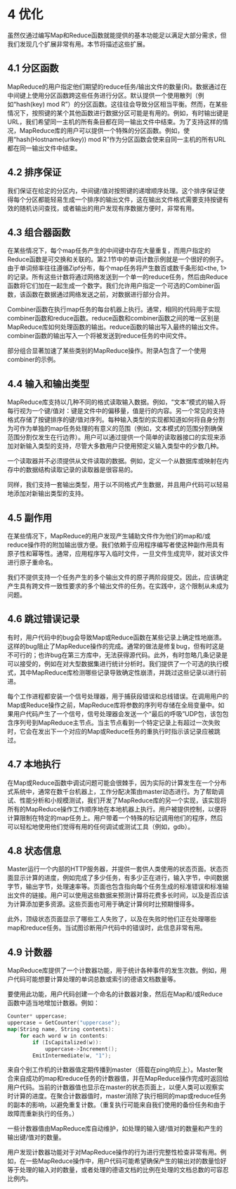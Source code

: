 # 4 优化

虽然仅通过编写Map和Reduce函数就能提供的基本功能足以满足大部分需求，但我们发现几个扩展非常有用。本节将描述这些扩展。

## 4.1 分区函数

MapReduce的用户指定他们期望的reduce任务/输出文件的数量(R)。数据通过在中间键上使用分区函数跨这些任务进行分区。默认提供一个使用散列（例如“hash(key) mod R”）的分区函数。这往往会导致分区相当平衡。然而，在某些情况下，按照键的某个其他函数进行数据分区可能是有用的。例如，有时输出键是URL，我们希望同一主机的所有条目都在同一输出文件中结束。为了支持这样的情况，MapReduce库的用户可以提供一个特殊的分区函数。例如，使用“hash(Hostname(urlkey)) mod R”作为分区函数会使来自同一主机的所有URL都在同一输出文件中结束。

## 4.2 排序保证

我们保证在给定的分区内，中间键/值对按照键的递增顺序处理。这个排序保证使得每个分区都能轻易生成一个排序的输出文件，这在输出文件格式需要支持按键有效的随机访问查找，或者输出的用户发现有序数据方便时，非常有用。

## 4.3 组合器函数

在某些情况下，每个map任务产生的中间键中存在大量重复，而用户指定的Reduce函数是可交换和关联的。第2.1节中的单词计数示例就是一个很好的例子。由于单词频率往往遵循Zipf分布，每个map任务将产生数百或数千条形如<the, 1>的记录。所有这些计数将通过网络发送到一个单一的reduce任务，然后由Reduce函数将它们加在一起生成一个数字。我们允许用户指定一个可选的Combiner函数，该函数在数据通过网络发送之前，对数据进行部分合并。

Combiner函数在执行map任务的每台机器上执行。通常，相同的代码用于实现combiner函数和reduce函数。reduce函数和combiner函数之间的唯一区别是MapReduce库如何处理函数的输出。reduce函数的输出写入最终的输出文件。combiner函数的输出写入一个将被发送到reduce任务的中间文件。

部分组合显著加速了某些类别的MapReduce操作。附录A包含了一个使用combiner的示例。

## 4.4 输入和输出类型

MapReduce库支持以几种不同的格式读取输入数据。例如，“文本”模式的输入将每行视为一个键/值对：键是文件中的偏移量，值是行的内容。另一个常见的支持格式存储了按键排序的键/值对序列。每种输入类型的实现都知道如何将自身分割为可作为单独的map任务处理的有意义的范围（例如，文本模式的范围分割确保范围分割仅发生在行边界）。用户可以通过提供一个简单的读取器接口的实现来添加对新输入类型的支持，尽管大多数用户只使用预定义输入类型中的少数几种。

一个读取器并不必须提供从文件读取的数据。例如，定义一个从数据库或映射在内存中的数据结构读取记录的读取器是很容易的。

同样，我们支持一套输出类型，用于以不同格式产生数据，并且用户代码可以轻易地添加对新输出类型的支持。

## 4.5 副作用

在某些情况下，MapReduce的用户发现产生辅助文件作为他们的map和/或reduce操作符的附加输出很方便。我们依赖于应用程序编写者使这种副作用具有原子性和幂等性。通常，应用程序写入临时文件，一旦文件生成完毕，就对该文件进行原子重命名。

我们不提供支持一个任务产生的多个输出文件的原子两阶段提交。因此，应该确定产生具有跨文件一致性要求的多个输出文件的任务。在实践中，这个限制从未成为问题。

## 4.6 跳过错误记录

有时，用户代码中的bug会导致Map或Reduce函数在某些记录上确定性地崩溃。这样的bug阻止了MapReduce操作的完成。通常的做法是修复bug，但有时这是不可行的；也许bug在第三方库中，无法获得源代码。此外，有时忽略几条记录是可以接受的，例如在对大型数据集进行统计分析时。我们提供了一个可选的执行模式，其中MapReduce库检测哪些记录导致确定性崩溃，并跳过这些记录以进行前进。

每个工作进程都安装一个信号处理器，用于捕获段错误和总线错误。在调用用户的Map或Reduce操作之前，MapReduce库将参数的序列号存储在全局变量中。如果用户代码产生了一个信号，信号处理器会发送一个“最后的呼吸”UDP包，该包包含序列号到MapReduce主节点。当主节点看到一个特定记录上有超过一次失败时，它会在发出下一个对应的Map或Reduce任务的重执行时指示该记录应被跳过。

## 4.7 本地执行

在Map或Reduce函数中调试问题可能会很棘手，因为实际的计算发生在一个分布式系统中，通常在数千台机器上，工作分配决策由master动态进行。为了帮助调试、性能分析和小规模测试，我们开发了MapReduce库的另一个实现，该实现将所有的MapReduce操作工作顺序地在本地机器上执行。用户被提供控制，以便将计算限制在特定的map任务上。用户带着一个特殊的标记调用他们的程序，然后可以轻松地使用他们觉得有用的任何调试或测试工具（例如，gdb）。

## 4.8 状态信息
Master运行一个内部的HTTP服务器，并提供一套供人类使用的状态页面。状态页面显示计算的进度，例如完成了多少任务，有多少正在进行，输入字节，中间数据字节，输出字节，处理速率等。页面也包含指向每个任务生成的标准错误和标准输出文件的链接。用户可以使用这些数据来预测计算将花费多长时间，以及是否应该为计算添加更多资源。这些页面也可用于确定计算何时比预期慢得多。

此外，顶级状态页面显示了哪些工人失败了，以及在失败时他们正在处理哪些map和reduce任务。当试图诊断用户代码中的错误时，此信息非常有用。

## 4.9 计数器
MapReduce库提供了一个计数器功能，用于统计各种事件的发生次数。例如，用户代码可能想要计算处理的单词总数或索引的德语文档数量等。

要使用此功能，用户代码创建一个命名的计数器对象，然后在Map和/或Reduce函数中适当地增加计数器。例如：

```go
Counter* uppercase;
uppercase = GetCounter("uppercase");
map(String name, String contents):
    for each word w in contents:
        if (IsCapitalized(w)):
            uppercase->Increment();
        EmitIntermediate(w, "1");
```

来自个别工作机的计数器值定期传播到master（搭载在ping响应上）。Master聚合来自成功的map和reduce任务的计数器值，并在MapReduce操作完成时返回给用户代码。当前的计数器值也显示在master的状态页面上，以便人类可以观察实时计算的进度。在聚合计数器值时，master消除了执行相同的map或reduce任务的副本的影响，以避免重复计数。（重复执行可能来自我们使用的备份任务和由于故障而重新执行的任务。）

一些计数器值由MapReduce库自动维护，如处理的输入键/值对的数量和产生的输出键/值对的数量。

用户发现计数器功能对于对MapReduce操作的行为进行完整性检查非常有用。例如，在一些MapReduce操作中，用户代码可能希望确保产生的输出对的数量恰好等于处理的输入对的数量，或者处理的德语文档的比例在处理的文档总数的可容忍比例内。